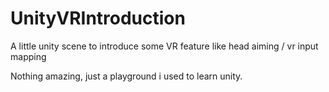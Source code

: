 # UnityVRIntroduction
A little unity scene to introduce some VR feature like head aiming / vr input mapping

Nothing amazing, just a playground i used to learn unity.
